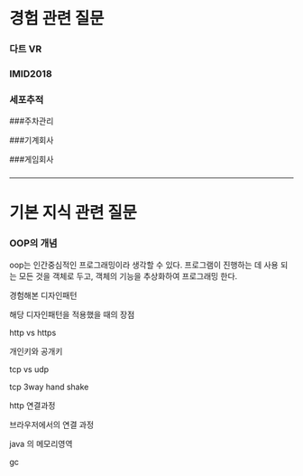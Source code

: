 # 경험 관련 질문

### 다트 VR



### IMID2018



### 세포추적



###주차관리



###기계회사



###게임회사



### 

-----

# 기본 지식 관련 질문

### OOP의 개념

oop는 인간중심적인 프로그래밍이라 생각할 수 있다. 프로그램이 진행하는 데 사용 되는 모든 것을 객체로 두고, 객체의 기능을 추상화하여 프로그래밍 한다.



경험해본 디자인패턴

해당 디자인패턴을 적용했을 때의 장점



http vs https

개인키와 공개키

tcp vs udp

tcp 3way hand shake

http 연결과정

브라우저에서의 연결 과정



java 의 메모리영역

gc



